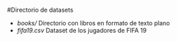 #Directorio de datasets

- *books/* Directorio con libros en formato de texto plano
- *fifa19.csv* Dataset de los jugadores de FIFA 19

